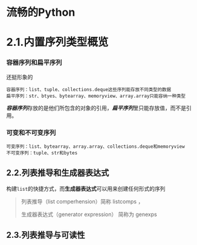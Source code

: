 # 流畅的Python

# 2.1.内置序列类型概览

### 容器序列和扁平序列

还挺形象的

```
容器序列：list、tuple、collections.deque这些序列能存放不同类型的数据
扁平序列：str、btyes、bytearray、memoryview、array.array只能容纳一种类型
```

***容器序列***存放的是他们所包含的对象的引用，***扁平序列***里只能存放值，而不是引用。

### 可变和不可变序列

```
可变序列：list、bytearray、array.array、collections.deque和memoryview
不可变序列：tuple、str和bytes
```

## 2.2.列表推导和生成器表达式

构建`list`的快捷方式，而**生成器表达式**可以用来创建任何形式的序列

> 列表推导（list comperhension）简称 listcomps ，
>
> 生成器表达式（generator expression） 简称为 genexps

## 2.3.列表推导与可读性

